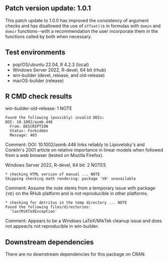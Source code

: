 ## Patch version update: 1.0.1

This patch update to 1.0.0 has improved the consistency of argument checks 
and has disallowed the use of `offset()`s in formulas with `domin` and `domir` 
functions--with a recommendation the user incorporate them in the functions 
called by both when necessary.

## Test environments

-   pop!OS/ubuntu 22.04, R 4.2.3 (local)
-   Windows Server 2022, R-devel, 64 bit (rhub)
-   win-builder (devel, release, and old-release)
-   macOS-builder (release)

## R CMD check results

win-builder-old-release: 1 NOTE

    Found the following (possibly) invalid DOIs:
    DOI: 10.1002/asmb.446
      From: DESCRIPTION
      Status: Forbidden
      Message: 403
      
Comment: DOI: 10.1002/asmb.446 links reliably to Lipovetsky's and Conklin's 2001 article on relative importance in linear models when followed from a web browser (tested on Mozilla Firefox).

Windows Server 2022, R-devel, 64 bit: 2 NOTES

    * checking HTML version of manual ... NOTE
    Skipping checking math rendering: package 'V8' unavailable
 
Comment: Assume the note stems from a temporary issue with package `{V8}` on the RHub platform and is not reproducible in other platforms.
    
    * checking for detritus in the temp directory ... NOTE
    Found the following files/directories:
      'lastMiKTeXException'
      
Comment: Appears to be a Windows LaTeX/MikTek cleanup issue and does not appear/is not reproducible in win-builder.

## Downstream dependencies

There are no downstream dependencies for this package on CRAN.

